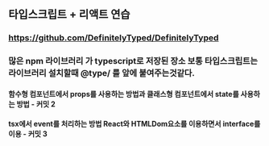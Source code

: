 ## 타입스크립트 + 리액트 연습

### https://github.com/DefinitelyTyped/DefinitelyTyped

### 많은 npm 라이브러리 가 typescript로 저장된 장소 보통 타입스크립트는 라이브러리 설치할때 @type/ 를 앞에 붙여주는것같다.

#### 함수형 컴포넌트에서 props를 사용하는 방법과 클래스형 컴포넌트에서 state를 사용하는 방법 - 커밋 2

#### tsx에서 event를 처리하는 방법 React와 HTMLDom요소를 이용하면서 interface를 이용 - 커밋 3

